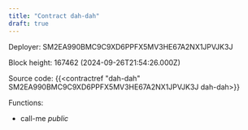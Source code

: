 ```yaml
---
title: "Contract dah-dah"
draft: true
---
```

Deployer: SM2EA990BMC9C9XD6PPFX5MV3HE67A2NX1JPVJK3J


 



Block height: 167462 (2024-09-26T21:54:26.000Z)

Source code: {{<contractref "dah-dah" SM2EA990BMC9C9XD6PPFX5MV3HE67A2NX1JPVJK3J dah-dah>}}

Functions:

* call-me _public_
